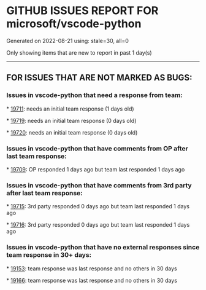 
# GITHUB ISSUES REPORT FOR microsoft/vscode-python


Generated on 2022-08-21 using: stale=30, all=0


Only showing items that are new to report in past 1 day(s)


---

## FOR ISSUES THAT ARE NOT MARKED AS BUGS:


### Issues in vscode-python that need a response from team:


\* [19711](https://github.com/microsoft/vscode-python/issues/19711 "Invalid python interpreter"): needs an initial team response (1 days old)

\* [19719](https://github.com/microsoft/vscode-python/issues/19719 "Show warnings in test tree"): needs an initial team response (0 days old)

\* [19720](https://github.com/microsoft/vscode-python/issues/19720 "debugging: 'disconnect' doesn't work when there are subprocesses"): needs an initial team response (0 days old)

### Issues in vscode-python that have comments from OP after last team response:


\* [19709](https://github.com/microsoft/vscode-python/issues/19709 "Unexpected Network Port Open"): OP responded 1 days ago but team last responded 1 days ago

### Issues in vscode-python that have comments from 3rd party after last team response:


\* [19715](https://github.com/microsoft/vscode-python/issues/19715 "Remove interpreterSelectionTip file and references "): 3rd party responded 0 days ago but team last responded 1 days ago

\* [19716](https://github.com/microsoft/vscode-python/issues/19716 "Remove deprecated start page "): 3rd party responded 0 days ago but team last responded 1 days ago

### Issues in vscode-python that have no external responses since team response in 30+ days:


\* [19153](https://github.com/microsoft/vscode-python/issues/19153 "Default to pipenv environment if available"): team response was last response and no others in 30 days

\* [19166](https://github.com/microsoft/vscode-python/issues/19166 "Support symlink Python environments "): team response was last response and no others in 30 days
